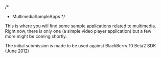 /*
 * MultimediaSampleApps
 */
 
This is where you will find some sample applications related to multimedia. Right now, there is only one (a simple video player application) but a few more might be coming shortly.

The initial submission is made to be used against BlackBerry 10 Beta2 SDK (June 2012)
